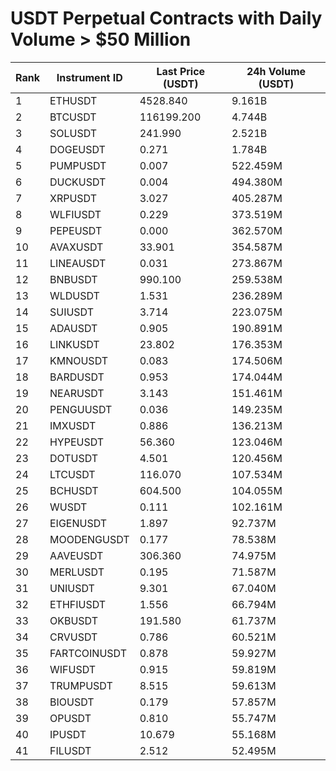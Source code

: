 # USDT Perpetual Contracts with Daily Volume > $50 Million

| Rank | Instrument ID | Last Price (USDT) | 24h Volume (USDT) |
|------|---------------|-------------------|-------------------|
| 1 | ETHUSDT | 4528.840 | 9.161B |
| 2 | BTCUSDT | 116199.200 | 4.744B |
| 3 | SOLUSDT | 241.990 | 2.521B |
| 4 | DOGEUSDT | 0.271 | 1.784B |
| 5 | PUMPUSDT | 0.007 | 522.459M |
| 6 | DUCKUSDT | 0.004 | 494.380M |
| 7 | XRPUSDT | 3.027 | 405.287M |
| 8 | WLFIUSDT | 0.229 | 373.519M |
| 9 | PEPEUSDT | 0.000 | 362.570M |
| 10 | AVAXUSDT | 33.901 | 354.587M |
| 11 | LINEAUSDT | 0.031 | 273.867M |
| 12 | BNBUSDT | 990.100 | 259.538M |
| 13 | WLDUSDT | 1.531 | 236.289M |
| 14 | SUIUSDT | 3.714 | 223.075M |
| 15 | ADAUSDT | 0.905 | 190.891M |
| 16 | LINKUSDT | 23.802 | 176.353M |
| 17 | KMNOUSDT | 0.083 | 174.506M |
| 18 | BARDUSDT | 0.953 | 174.044M |
| 19 | NEARUSDT | 3.143 | 151.461M |
| 20 | PENGUUSDT | 0.036 | 149.235M |
| 21 | IMXUSDT | 0.886 | 136.213M |
| 22 | HYPEUSDT | 56.360 | 123.046M |
| 23 | DOTUSDT | 4.501 | 120.456M |
| 24 | LTCUSDT | 116.070 | 107.534M |
| 25 | BCHUSDT | 604.500 | 104.055M |
| 26 | WUSDT | 0.111 | 102.161M |
| 27 | EIGENUSDT | 1.897 | 92.737M |
| 28 | MOODENGUSDT | 0.177 | 78.538M |
| 29 | AAVEUSDT | 306.360 | 74.975M |
| 30 | MERLUSDT | 0.195 | 71.587M |
| 31 | UNIUSDT | 9.301 | 67.040M |
| 32 | ETHFIUSDT | 1.556 | 66.794M |
| 33 | OKBUSDT | 191.580 | 61.737M |
| 34 | CRVUSDT | 0.786 | 60.521M |
| 35 | FARTCOINUSDT | 0.878 | 59.927M |
| 36 | WIFUSDT | 0.915 | 59.819M |
| 37 | TRUMPUSDT | 8.515 | 59.613M |
| 38 | BIOUSDT | 0.179 | 57.857M |
| 39 | OPUSDT | 0.810 | 55.747M |
| 40 | IPUSDT | 10.679 | 55.168M |
| 41 | FILUSDT | 2.512 | 52.495M |
